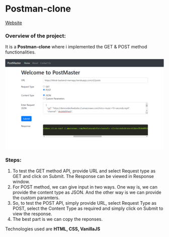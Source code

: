 # Postman-clone

[Website](https://lalithesh11.github.io/PostManApp/)

### Overview of the project:

It is a <strong>Postman-clone</strong> where i implemented the GET & POST method functionalities.

<img src="PostMaster.png" />

### Steps:

1. To test the GET method API, provide URL and select Request type as GET and click on Submit. The Response can be viewed in Response window.
2. For POST method, we can give input in two ways. One way is, we can provide the content type as JSON. And the other way is we can provide the custom paramters.
3. So, to test the POST API, simply provide URL, select Request Type as POST, select the Content Type as required and simply click on Submit to view the response.
4. The best part is we can copy the reponses.

Technologies used are <strong>HTML, CSS, VanillaJS</strong>